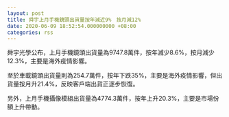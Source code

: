 ```yaml
---
layout: post
title: 舜宇上月手機鏡頭出貨量按年減近9%　按月減12%
date: 2020-06-09 18:52:54.000000000 +08:00
categories: rss
---
```


舜宇光學公布，上月手機鏡頭出貨量為9747.8萬件，按年減少8.6%，按月減少12.3%，主要是海外疫情影響。

至於車載鏡頭出貨量則為254.7萬件，按年下跌35%，主要是海外疫情影響，但出貨量按月升21.4%，反映客戶端出貨正逐步恢復。

另外，上月手機攝像模組出貨量為4774.3萬件，按年上升20.3%，主要是市場份額上升帶動。
